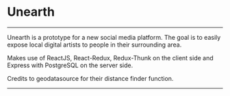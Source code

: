 # Unearth

***
Unearth is a prototype for a new social media platform. The goal is to easily expose local digital artists to people in their surrounding area.

Makes use of ReactJS, React-Redux, Redux-Thunk on the client side and Express with PostgreSQL on the server side.

Credits to geodatasource for their distance finder function. 
***
